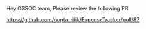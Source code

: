 Hey GSSOC team,
Please review the following PR

https://github.com/gupta-ritik/ExpenseTracker/pull/87
